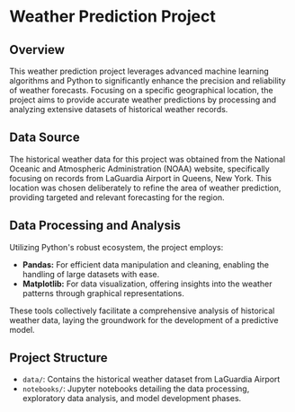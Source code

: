 # Weather Prediction Project

## Overview
This weather prediction project leverages advanced machine learning algorithms and Python to significantly enhance the precision and reliability of weather forecasts. Focusing on a specific geographical location, the project aims to provide accurate weather predictions by processing and analyzing extensive datasets of historical weather records.

## Data Source
The historical weather data for this project was obtained from the National Oceanic and Atmospheric Administration (NOAA) website, specifically focusing on records from LaGuardia Airport in Queens, New York. This location was chosen deliberately to refine the area of weather prediction, providing targeted and relevant forecasting for the region.

## Data Processing and Analysis
Utilizing Python's robust ecosystem, the project employs:
- **Pandas:** For efficient data manipulation and cleaning, enabling the handling of large datasets with ease.
- **Matplotlib:** For data visualization, offering insights into the weather patterns through graphical representations.

These tools collectively facilitate a comprehensive analysis of historical weather data, laying the groundwork for the development of a predictive model.

## Project Structure
- `data/`: Contains the historical weather dataset from LaGuardia Airport 
- `notebooks/`: Jupyter notebooks detailing the data processing, exploratory data analysis, and model development phases.

